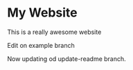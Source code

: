 # My Website

This is a really awesome website

Edit on example branch

Now updating od update-readme branch.
